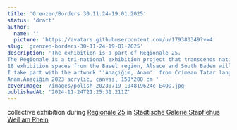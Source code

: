 ```yaml
---
title: 'Grenzen/Borders 30.11.24-19.01.2025'
status: 'draft'
author:
  name: ''
  picture: 'https://avatars.githubusercontent.com/u/179383349?v=4'
slug: 'grenzen-borders-30-11-24-19-01-2025'
description: 'The exhibition is a part of Regionale 25.
The Regionale is a tri-national exhibition project that transcends national borders. This year, Regionale 25 will take place from November 28, 2024 to January 2025.
18 exhibition spaces from the Basel region, Alsace and South Baden will present works by almost 200 artists. They will address burning contemporary issues in a variety of ways and across all genres.
I take part with the artwork ''Anaçiğim, Anam'' from Crimean Tatar language means ''Mother, Mom’ , work that deals with the personal and geopolitical borders of Crimea and addresses the emotional and physical separation from one''s homeland. The using a map of Crimea and my native language, Crimean Tatar, to represent home and memory. The work is an artistic research that reflects on the boundaries between nations, cultures and identities. 
Anam.Anaçiğim 2023 acrylic, canvas, 150*200 cm '
coverImage: '/images/polish_20230719_104819624c-E4OD.jpg'
publishedAt: '2024-11-24T21:25:31.211Z'
---
```


collective exhibition during [Regionale 25](https://regionale.org/) in [Städtische Galerie Stapflehus Weil am Rhein](https://www.stapflehus.de/ausstellung/aktuell/a.htm)